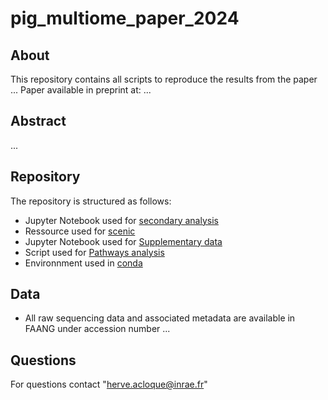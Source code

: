 # pig_multiome_paper_2024

## About
This repository contains all scripts to reproduce the results from the paper ...
Paper available in preprint at: ...

## Abstract
...

## Repository
The repository is structured as follows:

- Jupyter Notebook used for [secondary analysis](Seurat)
- Ressource used for [scenic](SCENIC)
- Jupyter Notebook used for [Supplementary data](DEG)
- Script used for [Pathways analysis](SCPA)
- Environnment used in [conda](virtualEnvs)

## Data
- All raw sequencing data and associated metadata are available in FAANG under accession number ...

## Questions
For questions contact "herve.acloque@inrae.fr"
